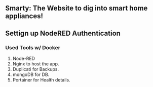 ## Smarty: The Website to dig into smart home appliances!

## Settign up NodeRED Authentication

### Used Tools w/ Docker
1. Node-RED
2. Nginx to host the app.
3. Duplicati for Backups.
4. mongoDB for DB.
5. Portainer for Health details.